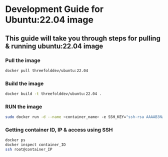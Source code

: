 # Development Guide for Ubuntu:22.04 image
## This guide will take you through steps for pulling & running ubuntu:22.04 image

### Pull the image
```bash
docker pull threefolddev/ubuntu:22.04
```

### Build the image
```bash
docker build -t threefolddev/ubuntu:22.04 .
```

### RUN the image
```bash
sudo docker run -d --name <container_name> -e SSH_KEY="ssh-rsa AAAAB3NzaC1yc2EAAAADAQABAAABAQDL/IvQhp..." threefolddev/ubuntu:22.04
```

### Getting container ID, IP & access using SSH
```bash
docker ps
docker inspect container_ID
ssh root@container_IP
```